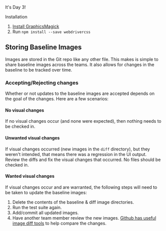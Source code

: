 It's Day 3!

Installation

1. [Install GraphicsMagick](https://github.com/webdriverio/webdrivercss#install)
1. Run `npm install --save webdrivercss`

## Storing Baseline Images

Images are stored in the Git repo like any other file. This makes is simple to share baseline images across the teams. It also allows for changes in the baseline to be tracked over time.

### Accepting/Rejecting changes

Whether or not updates to the baseline images are accepted depends on the goal of the changes. Here are a few scenarios:

#### No visual changes

If no visual changes occur (and none were expected), then nothing needs to be checked in.

#### Unwanted visual changes

If visual changes occurred (new images in the `diff` directory), but they weren't intended, that means there was a regression in the UI output. Review the diffs and fix the visual changes that occurred. No files should be checked in.

#### Wanted visual changes

If visual changes occur and are warranted, the following steps will need to be taken to update the baseline images:

1. Delete the contents of the baseline & diff image directories.
2. Run the test suite again.
3. Add/commit all updated images.
4. Have another team member review the new images. [Github has useful image diff tools](https://github.com/blog/817-behold-image-view-modes) to help compare the changes. 